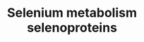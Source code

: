 ---
annotations:
- type: Pathway Ontology
  value: selenoamino acid metabolic pathway
authors:
- MaintBot
- Ddigles
- Eweitz
description: '* Comments belonging to specific genes on the Selenoprotein pathway
  ** TRXND3 gene: Although the geneID is correct, the sequence of this gene was guessed
  by analogy. ** Cystathionine gamma-lyase is the mammalian form of bacterial methionine
  gamma-lyase ** A selenoprotein database exists at: http://www.selenodb.org.'
last-edited: 2021-05-07
organisms:
- Rattus norvegicus
redirect_from:
- /index.php/Pathway:WP1293
- /instance/WP1293
schema-jsonld:
- '@context': https://schema.org/
  '@id': https://wikipathways.github.io/pathways/WP1293.html
  '@type': Dataset
  creator:
    '@type': Organization
    name: WikiPathways
  description: '* Comments belonging to specific genes on the Selenoprotein pathway
    ** TRXND3 gene: Although the geneID is correct, the sequence of this gene was
    guessed by analogy. ** Cystathionine gamma-lyase is the mammalian form of bacterial
    methionine gamma-lyase ** A selenoprotein database exists at: http://www.selenodb.org.'
  keywords:
  - SBP2
  - Pouf2f1
  - Crem
  - Sp1
  - SeC
  - Txnrd1
  - Selo
  - Sephs1
  - Fabp1
  - Scly
  - Selk
  - Nfkb1
  - Sephs2
  - Sepp1
  - Sars2
  - UGA
  - SelV
  - Cystathionine g-lyase
  - Gpx6
  - Jun
  - SelM
  - Sep15
  - SeMet
  - Dio3
  - MethylSelenol MeSeH
  - Gpx1
  - SelT
  - Sels
  - Pstk
  - SEPN1
  - Dio1
  - Secp43
  - SelH
  - Nfe2l2
  - Gpx3
  - H2Se
  - Selenate
  - Gpx4
  - Rpl30
  - Fos
  - Gpx2
  - Selenbp1
  - Sars
  - Seli
  - Sepw1
  - Txnrd2
  - Sla
  - Selenophosphate
  - Dio2
  - TXNRD3
  - Rela
  - Eefsec
  - Sepx1
  - Sp3
  - Selenite
  license: CC0
  name: Selenium metabolism selenoproteins
seo: CreativeWork
title: Selenium metabolism selenoproteins
wpid: WP1293
---